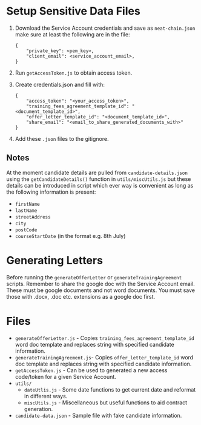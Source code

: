 # Setup Sensitive Data Files

1. Download the Service Account credentials and save as `neat-chain.json`  
    make sure at least the following are in the file:
    ```
    {
        "private_key": <pem_key>,
        "client_email": <service_account_email>,
    }
    ```

2. Run `getAccessToken.js` to obtain access token.

3. Create credentials.json and fill with:
    ```
    {
        "access_token": "<your_access_token>",
        "training_fees_agreement_template_id": "<document_template_id>",
        "offer_letter_template_id": "<document_template_id>",
        "share_email": "<email_to_share_generated_documents_with>"
    }
    ```

4. Add these `.json` files to the gitignore.

## Notes
At the moment candidate details are pulled from `candidate-details.json` using the `getCandidateDetails()` function in `utils/miscUtils.js` but these details can be introduced in script which ever way is convenient as long as the following information is present:
- `firstName`
- `lastName`
- `streetAddress`
- `city`
- `postCode`
- `courseStartDate` (in the format e.g. 8th July)

# Generating Letters

Before running the `generateOfferLetter` or `generateTrainingAgreement` scripts. Remember to share the google doc with the Service Account email. These must be google documents and not word documents. You must save those with .docx, .doc etc. extensions as a google doc first.


# Files
- `generateOfferLetter.js` - Copies `training_fees_agreement_template_id` word doc template and replaces string with specified candidate information.
- `generateTrainingAgreement.js`- Copies `offer_letter_template_id` word doc template and replaces string with specified candidate information.
- `getAccessToken.js` - Can be used to generated a new access code/token for a given Service Account.
- `utils/`
    - `dateUtlis.js` - Some date functions to get current date and reformat in different ways.
    - `miscUtils.js` - Miscellaneous but useful functions to aid contract generation.
- `candidate-data.json` - Sample file with fake candidate information.